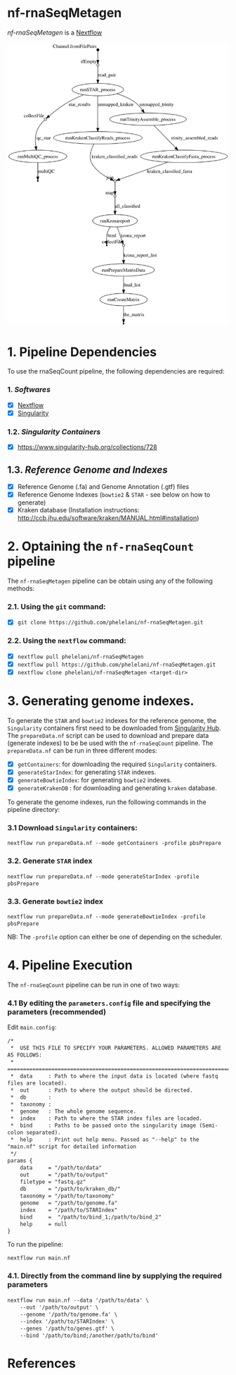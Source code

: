 # nf-rnaSeqMetagen
*nf-rnaSeqMetagen* is a [Nextflow](http://nextflow.io/) 

<p align="center">
  <img width="1000" src="nf-rnaSeqMetagen.png">
</p>

# 1. Pipeline Dependencies
To use the rnaSeqCount pipeline, the following dependencies are required:
### 1. *Softwares*
- [x] [Nextflow](https://www.nextflow.io/)
- [x] [Singularity](http://singularity.lbl.gov/)

### 1.2. _*Singularity Containers*_
- [x] https://www.singularity-hub.org/collections/728

## 1.3. _*Reference Genome and Indexes*_
- [x] Reference Genome (.fa) and Genome Annotation (.gtf) files
- [x] Reference Genome Indexes (```bowtie2``` & ```STAR``` - see below on how to generate)
- [x] Kraken database (Installation instructions: http://ccb.jhu.edu/software/kraken/MANUAL.html#installation)

# 2. Optaining the ```nf-rnaSeqCount``` pipeline
The ```nf-rnaSeqMetagen``` pipeline can be obtain using any of the following methods:

### 2.1. Using the ```git``` command:
- [x] ```git clone https://github.com/phelelani/nf-rnaSeqMetagen.git```

### 2.2. Using the ```nextflow``` command:
- [x] ```nextflow pull phelelani/nf-rnaSeqMetagen```
- [x] ```nextflow pull https://github.com/phelelani/nf-rnaSeqMetagen.git```
- [x] ```nextflow clone phelelani/nf-rnaSeqMetagen <target-dir>```

# 3. Generating genome indexes.
To generate the ```STAR``` and ```bowtie2``` indexes for the reference genome, the ```Singularity``` containers first need to be downloaded from [Singularity Hub](ttps://www.singularity-hub.org). The ```prepareData.nf``` script can be used to download and prepare data (generate indexes) to be be used with the ```nf-rnaSeqCount``` pipeline. The ```prepareData.nf``` can be run in three different modes:
- [x] ```getContainers```: for downloading the required ```Singularity``` containers.
- [x] ```generateStarIndex```: for generating ```STAR``` indexes.
- [x] ```generateBowtieIndex```: for generating ```bowtie2``` indexes.
- [x] ```generateKrakenDB``` : for downloading and generating ```kraken``` database.

To generate the genome indexes, run the following commands in the pipeline directory:

### 3.1 Download ```Singularity``` containers:
```
nextflow run prepareData.nf --mode getContainers -profile pbsPrepare
```

### 3.2. Generate ```STAR``` index
```
nextflow run prepareData.nf --mode generateStarIndex -profile pbsPrepare
```

### 3.3. Generate ```bowtie2``` index
```
nextflow run prepareData.nf --mode generateBowtieIndex -profile pbsPrepare
```

NB: The ```-profile``` option can either be one of depending on the scheduler.

# 4. Pipeline Execution
The ```nf-rnaSeqCount``` pipeline can be run in one of two ways:

### 4.1 By editing the ```parameters.config``` file and specifying the parameters (recommended)
Edit ```main.config```:
```
/*
 *  USE THIS FILE TO SPECIFY YOUR PARAMETERS. ALLOWED PARAMETERS ARE AS FOLLOWS:
 *  ============================================================================
 *  data     : Path to where the input data is located (where fastq files are located).
 *  out      : Path to where the output should be directed.
 *  db       :
 *  taxonomy :
 *  genome   : The whole genome sequence.
 *  index    : Path to where the STAR index files are locaded.
 *  bind     : Paths to be passed onto the singularity image (Semi-colon separated).
 *  help     : Print out help menu. Passed as "--help" to the "main.nf" script for detailed information
 */
params {
    data     = "/path/to/data"
    out      = "/path/to/output"
    filetype = "fastq.gz"
    db       = "/path/to/kraken_db/"
    taxonomy = "/path/to/taxonomy"
    genome   = "/path/to/genome.fa"
    index    = "/path/to/STARIndex"
    bind     =  "/path/to/bind_1;/path/to/bind_2"
    help     = null
}

```

To run the pipeline:
```
nextflow run main.nf
```

### 4.1. Directly from the command line by supplying the required parameters
```
nextflow run main.nf --data '/path/to/data' \
    --out '/path/to/output' \
    --genome '/path/to/genome.fa' \
    --index '/path/to/STARIndex' \
    --genes '/path/to/genes.gtf' \
    --bind '/path/to/bind;/another/path/to/bind'
```


# References
